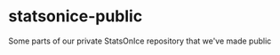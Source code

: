statsonice-public
=================

Some parts of our private StatsOnIce repository that we've made public
